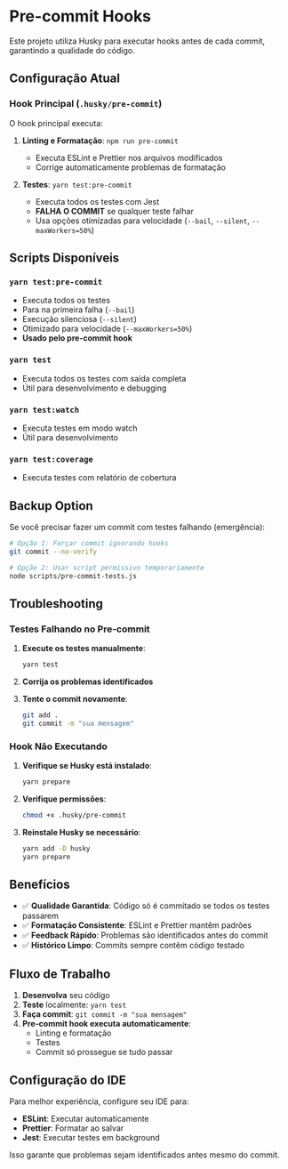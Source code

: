 # Pre-commit Hooks

Este projeto utiliza Husky para executar hooks antes de cada commit, garantindo a qualidade do código.

## Configuração Atual

### Hook Principal (`.husky/pre-commit`)

O hook principal executa:

1. **Linting e Formatação**: `npm run pre-commit`
   - Executa ESLint e Prettier nos arquivos modificados
   - Corrige automaticamente problemas de formatação

2. **Testes**: `yarn test:pre-commit`
   - Executa todos os testes com Jest
   - **FALHA O COMMIT** se qualquer teste falhar
   - Usa opções otimizadas para velocidade (`--bail`, `--silent`, `--maxWorkers=50%`)

## Scripts Disponíveis

### `yarn test:pre-commit`

- Executa todos os testes
- Para na primeira falha (`--bail`)
- Execução silenciosa (`--silent`)
- Otimizado para velocidade (`--maxWorkers=50%`)
- **Usado pelo pre-commit hook**

### `yarn test`

- Executa todos os testes com saída completa
- Útil para desenvolvimento e debugging

### `yarn test:watch`

- Executa testes em modo watch
- Útil para desenvolvimento

### `yarn test:coverage`

- Executa testes com relatório de cobertura

## Backup Option

Se você precisar fazer um commit com testes falhando (emergência):

```bash
# Opção 1: Forçar commit ignorando hooks
git commit --no-verify

# Opção 2: Usar script permissivo temporariamente
node scripts/pre-commit-tests.js
```

## Troubleshooting

### Testes Falhando no Pre-commit

1. **Execute os testes manualmente**:

   ```bash
   yarn test
   ```

2. **Corrija os problemas identificados**

3. **Tente o commit novamente**:
   ```bash
   git add .
   git commit -m "sua mensagem"
   ```

### Hook Não Executando

1. **Verifique se Husky está instalado**:

   ```bash
   yarn prepare
   ```

2. **Verifique permissões**:

   ```bash
   chmod +x .husky/pre-commit
   ```

3. **Reinstale Husky se necessário**:
   ```bash
   yarn add -D husky
   yarn prepare
   ```

## Benefícios

- ✅ **Qualidade Garantida**: Código só é commitado se todos os testes passarem
- ✅ **Formatação Consistente**: ESLint e Prettier mantêm padrões
- ✅ **Feedback Rápido**: Problemas são identificados antes do commit
- ✅ **Histórico Limpo**: Commits sempre contêm código testado

## Fluxo de Trabalho

1. **Desenvolva** seu código
2. **Teste** localmente: `yarn test`
3. **Faça commit**: `git commit -m "sua mensagem"`
4. **Pre-commit hook executa automaticamente**:
   - Linting e formatação
   - Testes
   - Commit só prossegue se tudo passar

## Configuração do IDE

Para melhor experiência, configure seu IDE para:

- **ESLint**: Executar automaticamente
- **Prettier**: Formatar ao salvar
- **Jest**: Executar testes em background

Isso garante que problemas sejam identificados antes mesmo do commit.
